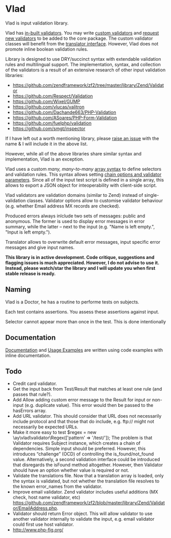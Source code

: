 # Vlad

Vlad is input validation library. 

Vlad has [in-built validators](http://anuary.com/vlad/#example-validators). You may write [custom validators](http://anuary.com/vlad/#example-custom_validator) and [request new validators](https://github.com/gajus/vlad/issues) to be added to the core package. The custom validator classes will benefit from the [translator interface](http://anuary.com/vlad/#example-multilingual). However, Vlad does not promote inline boolean validation rules.

Library is designed to use DRY/succinct syntax with extendable validation rules and multilingual support. The implementation, syntax, and collection of the validators is a result of an extensive research of other input validation libraries:

* https://github.com/zendframework/zf2/tree/master/library/Zend/Validator
* https://github.com/Respect/Validation
* https://github.com/Wixel/GUMP
* https://github.com/vlucas/valitron
* https://github.com/Dachande663/PHP-Validation
* https://github.com/ASoares/PHP-Form-Validation
* https://github.com/fuelphp/validation
* https://github.com/smgt/inspector

If I have left out a worth mentioning library, please [raise an issue](https://github.com/gajus/vlad/issues) with the name & I will include it in the above list.

However, while all of the above libraries share similar syntax and implementation, Vlad is an exception.

Vlad uses a custom *many, many-to-many* [array syntax](http://anuary.com/vlad/#example-syntax) to define selectors and validation rules. This syntax allows setting [chain options and validator parameters](http://anuary.com/vlad/#example-options). Since all of the input test script is defined in a single array, this allows to export a JSON object for inteoperability with client-side script.

Vlad validators are validation domains (similar to Zend) instead of single-validation classes. Validator options allow to customise validator behaviour (e.g. whether Email address MX records are checked).

Produced errors always inlclude two sets of messages: public and anonymous. The former is used to display error messages in error summary, while the latter – next to the input (e.g. "Name is left empty.", "Input is left empty.").

Translator allows to overwrite default error messages, input specific error messages and give input names.

**This library is in active development. Code critique, suggestions and flagging issues is much appreciated. However, I do not advise to use it. Instead, please watch/star the library and I will update you when first stable release is ready.**

## Naming

Vlad is a Doctor, he has a routine to performe tests on subjects.

Each test contains assertions. You assess these assertions against input.

Selector cannot appear more than once in the test. This is done intentionally

## Documentation

[Documentation](http://anuary.com/vlad/) and [Usage Examples](http://anuary.com/vlad/) are written using code examples with inline documentation.

## Todo

* Credit card validator.
* Get the input back from Test/Result that matches at least one rule (and passes that rule?).
* Add Allow adding custom error message to the Result for input or non-input (e.g. duplicate value). This error would then be passed to the hasErrors array.
* Add URL validator. This should consider that URL does not necessarily include protocol and that those that do include, e.g. ftp:// might not necessarily be expected URLs.
* Make it more easy to test $regex = new \ay\vlad\validator\Regex(['pattern' => '/test/']); The problem is that Validator requires Subject instance, which creates a chain of dependencies. Simple input should be preferred. However, this introduces “challenge” (OCD) of controlling the is_found/not_found value. Alternatively, a second validation interface could be introduced that disregards the isFound method altogether. However, then Validator should have an option whether value is required or not.
* Validate the translations file. Now that a translation array is loaded, only the syntax is validated, but not whether the translation file resolves to the known error_names from the validator.
* Improve email validator. Zend validator includes useful additions (MX check, host name validator, etc) https://github.com/zendframework/zf2/blob/master/library/Zend/Validator/EmailAddress.php.
* Validator should return Error object. This will allow validator to use another validator internally to validate the input, e.g. email validator could first use host validator.
* http://www.php-fig.org/